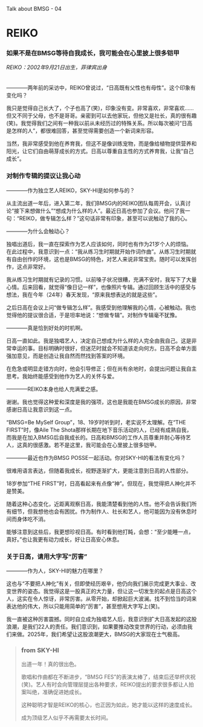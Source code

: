 Talk about BMSG - 04
# REIKO
### 如果不是在BMSG等待自我成长，我可能会在心里披上很多铠甲

*REIKO：2002年9月21日出生，菲律宾出身*
<br/><br/><br/>
————两年前的采访中，REIKO曾说过，“日高既有父性也有母性”。这个印象有变化吗？

我只是觉得自己长大了，个子也高了(笑)，印象没有变。非常喜欢，非常喜欢……但又不同于父母，也不是哥哥。亲密到可以去他家玩，但他又是社长，真的很有趣(笑)。我觉得我们之间有一种我以前从未经历过的特殊关系。所以每次被问“日高是怎样的人”，都很难回答，甚至觉得需要创造一个新词来形容。

当然，我非常感受到他在养育我，但这不是像训练宠物，而是像给植物提供营养和阳光，让它们自由萌芽成长的方式。日高以尊重自主性的方式养育我，让我“自己成长”。

### 对制作专辑的提议让我心动
————作为独立艺人REIKO，SKY-HI是如何参与的？

从主流出道一年后，进入第二年，我们BMSG内的REIKO团队每周开会，认真讨论“接下来想做什么”“想成为什么样的人”。最近日高也参加了会议。他问了我一句：“REIKO，做专辑怎么样？”这句话非常有印象，甚至可以说触动了我的心。

————为什么会触动心？

独唱出道后，我一直在探索作为艺人应该如何，同时也有作为21岁个人的烦恼。在此过程中，我意识到一点：“我从练习生时期就开始作词作曲”。从练习生时期就有自由创作的环境，这也是BMSG的特色，对艺人来说非常宝贵。随时可以发挥创作，这点非常好。

我从练习生时期就有记录的习惯。以前嗓子状况很糟，充满不安时，我写下了大量心情。后来回看，就觉得“像日记一样”，也像照片专辑。通过回顾生活中的感受与想法，我在今年（24年）春天发现，“原来我想表达的就是这些”。

之后日高在会议上问“做专辑怎么样”。我感受到他理解我的心情，心被触动。我也觉得他的提议很合适，于是坦率地说：“想做专辑”。对制作专辑毫不犹豫。

————真是恰到好处的时机啊。

日高一直如此。我是独唱艺人，决定自己想成为什么样的人完全由我自己。这是非常幸运的事。目标明确时很好，但迷茫时就会不知道该走向何方。日高不会单方面强加意见，而是创造让我自然而然找到答案的环境。

在危急或明显走错方向时，他会引导修正；但在尚有余地时，会提出问题让我自主思考。我始终能感受到他作为艺人的关怀与爱。

————REIKO本身也给人充满爱之感。

谢谢。我也觉得这种爱和深度是我的强项，这也是我能在BMSG成长的原因，非常感谢日高让我意识到这一点。

“BMSG=Be MySelf Group”，18、19岁时听到时，老实说不太理解。在“THE FIRST”时，像Aile The Shota那样长期在地下音乐活动的人，已经有成熟自我，而我是在加入BMSG后自我成长的。日高和BMSG的工作人员尊重并耐心等待艺人，这真的很感激。若不是这里，我可能会在心里披上很多铠甲。

————最近也作为BMSG POSSE一起活动。你对SKY-HI的看法有变化吗？

很难用语言表达，但随着我成长，视野逐渐扩大，更能注意到日高的人性部分。

18岁参加“THE FIRST”时，日高看起来有点像“神”。但现在，我觉得把人神化并不是赞美。

随着这种心态变化，近距离观察日高，我能清楚看到他的人性。他不会告诉我们所有细节，但我想他也会有困扰。作为制作人、社长和艺人，他可能因为没有休息时间而身体吃不消。

能够注意到这些后，我更想珍视日高。有时看到他打盹，会想：“至少能睡一点，真好。”也让我更有动力成长，好让日高安心休息。

### 关于日高，请用大字写“厉害”
————作为人，SKY-HI的魅力在哪里？

这也与“不要把人神化”有关，但即使经历艰辛，他仍向我们展示完成更大事业、改变世界的姿态。我觉得这是一股真正的大力量，但让这一切发生的起点是日高这个人，这实在令人惊讶，非常厉害。从零开始，却掀起巨大波澜。找不到恰当的词来表达他的伟大，所以只能用简单的“厉害”，甚至想用大字写上(笑)。

我一直被这种厉害震撼。同时自立成为独唱艺人后，我意识到扩大日高发起的这股浪潮，是我们22人的责任。我们意识到，如果要推动改变世界的行动，必须由我们来做。2025年，我们希望让这股浪潮更大，BMSG的大家现在士气极高。


> ### from SKY-HI
> 出道一年！真的很出色。
> 
> 歌唱和作曲都在不断进步，“BMSG FES”的表演太棒了，结束后还举杯庆祝(笑)。艺人有时会向管理层提出各种要求，REIKO提出的要求很多都让人拍案叫绝，准确促进她成长。
> 
> 这种聪明才智是REIKO的核心，也正因为如此，她才能以这样的速度成长。
> 
> 成为顶级艺人似乎不再需要太长时间。
>
>
